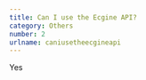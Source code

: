 ```yaml
---
title: Can I use the Ecgine API?
category: Others
number: 2
urlname: caniusetheecgineapi
---
```


Yes